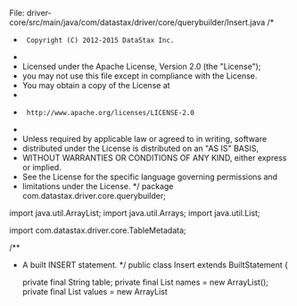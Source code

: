 

File: driver-core/src/main/java/com/datastax/driver/core/querybuilder/Insert.java
/*
 *      Copyright (C) 2012-2015 DataStax Inc.
 *
 *   Licensed under the Apache License, Version 2.0 (the "License");
 *   you may not use this file except in compliance with the License.
 *   You may obtain a copy of the License at
 *
 *      http://www.apache.org/licenses/LICENSE-2.0
 *
 *   Unless required by applicable law or agreed to in writing, software
 *   distributed under the License is distributed on an "AS IS" BASIS,
 *   WITHOUT WARRANTIES OR CONDITIONS OF ANY KIND, either express or implied.
 *   See the License for the specific language governing permissions and
 *   limitations under the License.
 */
package com.datastax.driver.core.querybuilder;

import java.util.ArrayList;
import java.util.Arrays;
import java.util.List;

import com.datastax.driver.core.TableMetadata;

/**
 * A built INSERT statement.
 */
public class Insert extends BuiltStatement {

    private final String table;
    private final List<Object> names = new ArrayList<Object>();
    private final List<Object> values = new ArrayList<Object>();
    private final Options usings;
    private boolean ifNotExists;

    Insert(String keyspace, String table) {
        super(keyspace);
        this.table = table;
        this.usings = new Options(this);
    }

    Insert(TableMetadata table) {
        super(table);
        this.table = escapeId(table.getName());
        this.usings = new Options(this);
    }

    @Override
    StringBuilder buildQueryString(List<Object> variables) {
        StringBuilder builder = new StringBuilder();

        builder.append("INSERT INTO ");
        if (keyspace != null)
            Utils.appendName(keyspace, builder).append('.');
        Utils.appendName(table, builder);
        builder.append('(');
        Utils.joinAndAppendNames(builder, ",", names);
        builder.append(") VALUES (");
        Utils.joinAndAppendValues(builder, ",", values, variables);
        builder.append(')');

        if (ifNotExists)
            builder.append(" IF NOT EXISTS");

        if (!usings.usings.isEmpty()) {
            builder.append(" USING ");
            Utils.joinAndAppend(builder, " AND ", usings.usings, variables);
        }
        return builder;
    }

    /**
     * Adds a column/value pair to the values inserted by this INSERT statement.
     *
     * @param name the name of the column to insert/update.
     * @param value the value to insert/update for {@code name}.
     * @return this INSERT statement.
     */
    public Insert value(String name, Object value) {
        names.add(name);
        values.add(value);
        checkForBindMarkers(value);
        maybeAddRoutingKey(name, value);
        return this;
    }

    /**
     * Adds multiple column/value pairs to the values inserted by this INSERT statement.
     *
     * @param names a list of column names to insert/update.
     * @param values a list of values to insert/update. The {@code i}th
     * value in {@code values} will be inserted for the {@code i}th column
     * in {@code names}.
     * @return this INSERT statement.
     * @throws IllegalArgumentException if {@code names.length != values.length}.
     */
    public Insert values(String[] names, Object[] values) {
        return values(Arrays.asList(names), Arrays.asList(values));
    }

    /**
     * Adds multiple column/value pairs to the values inserted by this INSERT statement.
     *
     * @param names a list of column names to insert/update.
     * @param values a list of values to insert/update. The {@code i}th
     * value in {@code values} will be inserted for the {@code i}th column
     * in {@code names}.
     * @return this INSERT statement.
     * @throws IllegalArgumentException if {@code names.size() != values.size()}.
     */
    public Insert values(List<String> names, List<Object> values) {
        if (names.size() != values.size())
            throw new IllegalArgumentException(String.format("Got %d names but %d values", names.size(), values.size()));
        this.names.addAll(names);
        this.values.addAll(values);
        for (int i = 0; i < names.size(); i++) {
            checkForBindMarkers(values.get(i));
            maybeAddRoutingKey(names.get(i), values.get(i));
        }
        return this;
    }

    /**
     * Adds a new options for this INSERT statement.
     *
     * @param using the option to add.
     * @return the options of this INSERT statement.
     */
    public Options using(Using using) {
        return usings.and(using);
    }

    /**
     * Sets the 'IF NOT EXISTS' option for this INSERT statement.
     * <p>
     * An insert with that option will not succeed unless the row does not
     * exist at the time the insertion is execution. The existence check and
     * insertions are done transactionally in the sense that if multiple
     * clients attempt to create a given row with this option, then at most one
     * may succeed.
     * <p>
     * Please keep in mind that using this option has a non negligible
     * performance impact and should be avoided when possible.
     *
     * @return this INSERT statement.
     */
    public Insert ifNotExists() {
        this.ifNotExists = true;
        return this;
    }

    /**
     * The options of an INSERT statement.
     */
    public static class Options extends BuiltStatement.ForwardingStatement<Insert> {

        private final List<Using> usings = new ArrayList<Using>();

        Options(Insert st) {
            super(st);
        }

        /**
         * Adds the provided option.
         *
         * @param using an INSERT option.
         * @return this {@code Options} object.
         */
        public Options and(Using using) {
            usings.add(using);
            checkForBindMarkers(using);
            return this;
        }

        /**
         * Adds a column/value pair to the values inserted by this INSERT statement.
         *
         * @param name the name of the column to insert/update.
         * @param value the value to insert/update for {@code name}.
         * @return the INSERT statement those options are part of.
         */
        public Insert value(String name, Object value) {
            return statement.value(name, value);
        }

        /**
         * Adds multiple column/value pairs to the values inserted by this INSERT statement.
         *
         * @param names a list of column names to insert/update.
         * @param values a list of values to insert/update. The {@code i}th
         * value in {@code values} will be inserted for the {@code i}th column
         * in {@code names}.
         * @return the INSERT statement those options are part of.
         *
         * @throws IllegalArgumentException if {@code names.length != values.length}.
         */
        public Insert values(String[] names, Object[] values) {
            return statement.values(names, values);
        }
    }
}

